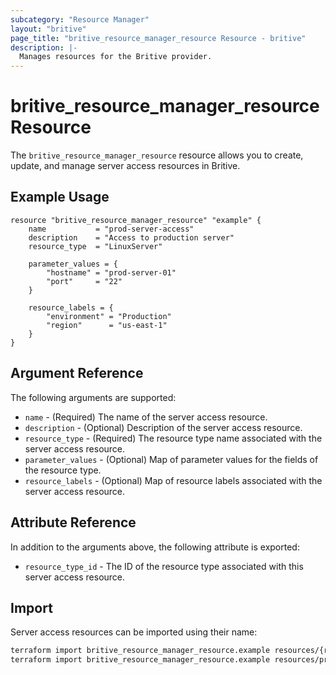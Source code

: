 ```yaml
---
subcategory: "Resource Manager"
layout: "britive"
page_title: "britive_resource_manager_resource Resource - britive"
description: |-
  Manages resources for the Britive provider.
---
```


# britive_resource_manager_resource Resource

The `britive_resource_manager_resource` resource allows you to create, update, and manage server access resources in Britive.

## Example Usage

```hcl
resource "britive_resource_manager_resource" "example" {
    name           = "prod-server-access"
    description    = "Access to production server"
    resource_type  = "LinuxServer"

    parameter_values = {
        "hostname" = "prod-server-01"
        "port"     = "22"
    }

    resource_labels = {
        "environment" = "Production"
        "region"      = "us-east-1"
    }
}
```

## Argument Reference

The following arguments are supported:

* `name` - (Required) The name of the server access resource.
* `description` - (Optional) Description of the server access resource.
* `resource_type` - (Required) The resource type name associated with the server access resource.
* `parameter_values` - (Optional) Map of parameter values for the fields of the resource type.
* `resource_labels` - (Optional) Map of resource labels associated with the server access resource.

## Attribute Reference

In addition to the arguments above, the following attribute is exported:

* `resource_type_id` - The ID of the resource type associated with this server access resource.

## Import

Server access resources can be imported using their name:

```sh
terraform import britive_resource_manager_resource.example resources/{resource_name}
terraform import britive_resource_manager_resource.example resources/prod-server-access
```